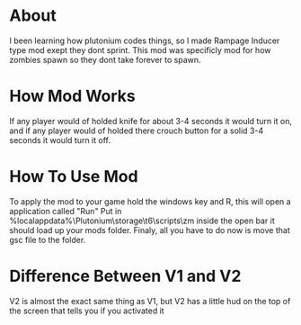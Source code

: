 # About
I been learning how plutonium codes things, so I made Rampage Inducer type mod exept they dont sprint. This mod was specificly mod for how zombies spawn so they dont take forever to spawn.
# How Mod Works
If any player would of holded knife for about 3-4 seconds it would turn it on, and if any player would of holded there crouch button for a solid 3-4 seconds it would turn it off.
# How To Use Mod
To apply the mod to your game hold the windows key and R, this will open a application called "Run" Put in %localappdata%\Plutonium\storage\t6\scripts\zm inside the open bar it should load up your mods folder. Finaly, all you have to do now is move that gsc file to the folder.
# Difference Between V1 and V2
V2 is almost the exact same thing as V1, but V2 has a little hud on the top of the screen that tells you if you activated it
